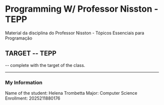 # Programming W/ Professor Nisston - TEPP

Material da disciplina do Professor Nisston - Tópicos Essenciais para Programação
## TARGET -- TEPP
-- complete with the target of the class. 


------------------------------------------------------------------------------------------
### My Information 
Name of the student: Helena Trombetta
Major: Computer Science
Enrollment: 2025211880176
